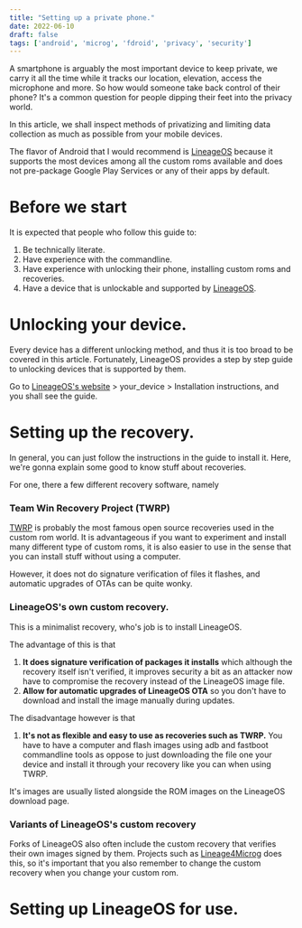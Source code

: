 ```yaml
---
title: "Setting up a private phone."
date: 2022-06-10
draft: false
tags: ['android', 'microg', 'fdroid', 'privacy', 'security']
---
```


A smartphone is arguably the most important device to keep private, we carry it all the time while it tracks our location, elevation, access the microphone and more. So how would someone take back control of their phone? It's a common question for people dipping their feet into the privacy world. 

In this article, we shall inspect methods of privatizing and limiting data collection as much as possible from your mobile devices.

The flavor of Android that I would recommend is [LineageOS](https://download.lineageos.org/) because it supports the most devices among all the custom roms available and does not pre-package Google Play Services or any of their apps by default.

# Before we start
It is expected that people who follow this guide to:

1. Be technically literate.
2. Have experience with the commandline.
3. Have experience with unlocking their phone, installing custom roms and recoveries.
4. Have a device that is unlockable and supported by [LineageOS](https://download.lineageos.org/).

# Unlocking your device.
Every device has a different unlocking method, and thus it is too broad to be covered in this article. Fortunately, LineageOS provides a step by step guide to unlocking devices that is supported by them.

Go to [LineageOS's website](https://download.lineageos.org/) > your_device > Installation instructions, and you shall see the guide.

# Setting up the recovery.
In general, you can just follow the instructions in the guide to install it. Here, we're gonna explain some good to know stuff about recoveries.

For one, there a few different recovery software, namely

### Team Win Recovery Project (TWRP)
[TWRP](https://twrp.me) is probably the most famous open source recoveries used in the custom rom world. It is advantageous if you want to experiment and install many different type of custom roms, it is also easier to use in the sense that you can install stuff without using a computer. 

However, it does not do signature verification of files it flashes, and automatic upgrades of OTAs can be quite wonky.

### LineageOS's own custom recovery. 
This is a minimalist recovery, who's job is to install LineageOS. 

The advantage of this is that 

1. **It does signature verification of packages it installs** which although the recovery itself isn't verified, it improves security a bit as an attacker now have to compromise the recovery instead of the LineageOS image file.
2. **Allow for automatic upgrades of LineageOS OTA** so you don't have to download and install the image manually during updates.

The disadvantage however is that

1. **It's not as flexible and easy to use as recoveries such as TWRP.** You have to have a computer and flash images using adb and fastboot commandline tools as oppose to just downloading the file one your device and install it through your recovery like you can when using TWRP.

It's images are usually listed alongside the ROM images on the LineageOS download page.

### Variants of LineageOS's custom recovery
Forks of LineageOS also often include the custom recovery that verifies their own images signed by them. Projects such as [Lineage4Microg](https://lineage.microg.org/) does this, so it's important that you also remember to change the custom recovery when you change your custom rom.

# Setting up LineageOS for use.
